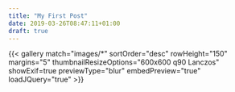 ```yaml
---
title: "My First Post"
date: 2019-03-26T08:47:11+01:00
draft: true
---
```


{{< gallery match="images/*" sortOrder="desc" rowHeight="150" margins="5" thumbnailResizeOptions="600x600 q90 Lanczos" showExif=true previewType="blur" embedPreview="true" loadJQuery="true" >}}
